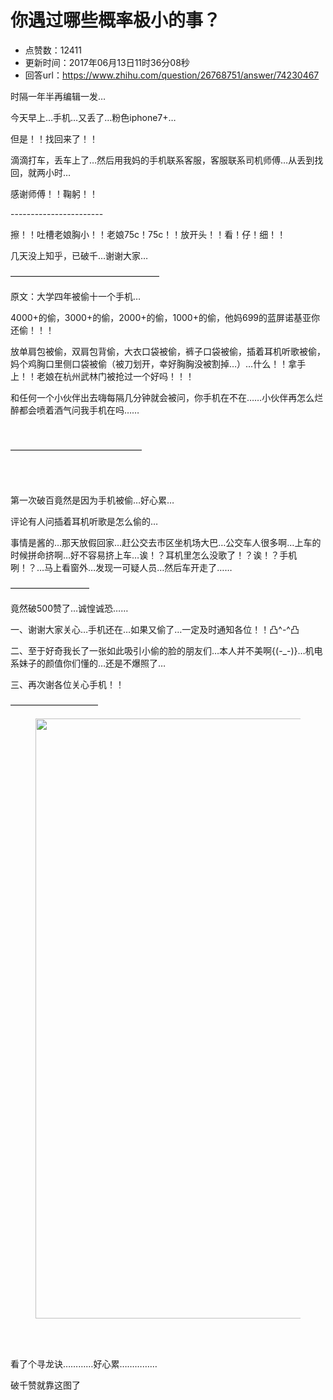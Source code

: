 # 你遇过哪些概率极小的事？
- 点赞数：12411
- 更新时间：2017年06月13日11时36分08秒
- 回答url：https://www.zhihu.com/question/26768751/answer/74230467
<body>
 <p data-pid="PJKGLvhf">时隔一年半再编辑一发…</p>
 <p data-pid="-9loD6zo">今天早上…手机…又丢了…粉色iphone7+…</p>
 <p data-pid="h6X7mAkK">但是！！找回来了！！</p>
 <p data-pid="M9gKglsM">滴滴打车，丢车上了…然后用我妈的手机联系客服，客服联系司机师傅…从丢到找回，就两小时…</p>
 <p data-pid="fHlcGMpM">感谢师傅！！鞠躬！！</p>
 <p data-pid="7qPT1kSQ">-----------------------</p>
 <p data-pid="Rk95MtlZ">擦！！吐槽老娘胸小！！老娘75c！75c！！放开头！！看！仔！细！！</p>
 <p data-pid="LJN_Yyb9">几天没上知乎，已破千…谢谢大家…</p>
 <p data-pid="cO8Nqiab">—————————————————</p>
 <p data-pid="cgBJjPpF">原文：大学四年被偷十一个手机…</p>
 <p data-pid="5Bb6LreI">4000+的偷，3000+的偷，2000+的偷，1000+的偷，他妈699的蓝屏诺基亚你还偷！！！</p>
 <p data-pid="JS70a6--">放单肩包被偷，双肩包背偷，大衣口袋被偷，裤子口袋被偷，插着耳机听歌被偷，妈个鸡胸口里侧口袋被偷（被刀划开，幸好胸胸没被割掉…）…什么！！拿手上！！老娘在杭州武林门被抢过一个好吗！！！</p>
 <p data-pid="6rY_20UF">和任何一个小伙伴出去嗨每隔几分钟就会被问，你手机在不在……小伙伴再怎么烂醉都会喷着酒气问我手机在吗……</p>
 <br>
 <p data-pid="hy02qJXj">———————————————</p>
 <br>
 <br>
 <p data-pid="PFXSJWJl">第一次破百竟然是因为手机被偷…好心累…</p>
 <p data-pid="g65kI6V1">评论有人问插着耳机听歌是怎么偷的…</p>
 <p data-pid="WpbQIZh5">事情是酱的…那天放假回家…赶公交去市区坐机场大巴…公交车人很多啊…上车的时候拼命挤啊…好不容易挤上车…诶！？耳机里怎么没歌了！？诶！？手机咧！？…马上看窗外…发现一可疑人员…然后车开走了……</p>
 <p data-pid="kjJwmr5i">—————————</p>
 <p data-pid="_BePu3pt">竟然破500赞了…诚惶诚恐……</p>
 <p data-pid="1Wew7vev">一、谢谢大家关心…手机还在…如果又偷了…一定及时通知各位！！凸^-^凸</p>
 <p data-pid="GX1Z5O0h">二、至于好奇我长了一张如此吸引小偷的脸的朋友们…本人并不美啊{(-_-)}…机电系妹子的颜值你们懂的…还是不爆照了…</p>
 <p data-pid="eGXEh357">三、再次谢各位关心手机！！</p>
 <p data-pid="Qb_D9vIa">——————————</p>
 <figure>
  <img data-rawheight="1280" src="https://pic1.zhimg.com/50/e09e739f1b4cc299f9f82076a5a9e604_720w.jpg?source=1940ef5c" data-rawwidth="960" data-original-token="e09e739f1b4cc299f9f82076a5a9e604" class="origin_image zh-lightbox-thumb" width="960" data-original="https://picx.zhimg.com/e09e739f1b4cc299f9f82076a5a9e604_r.jpg?source=1940ef5c">
 </figure>
 <br>
 <br>
 <p data-pid="qFeUMJF3">看了个寻龙诀…………好心累……………</p>
 <p data-pid="V7ZO18ix">破千赞就靠这图了</p>
</body>